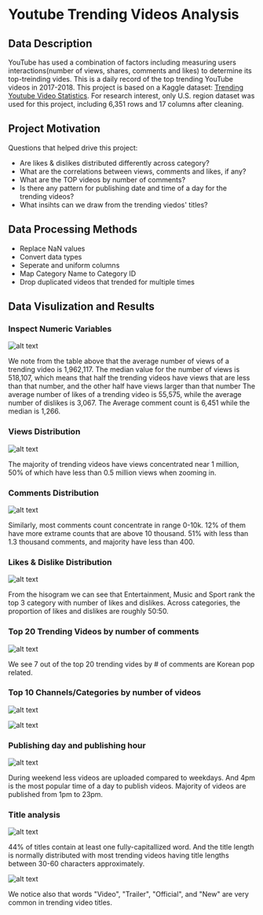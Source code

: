 # Youtube Trending Videos Analysis

## Data Description

YouTube has used a combination of factors including measuring users interactions(number of views, shares, comments and likes) to determine its top-treinding vides. This is a daily record of the top trending YouTube videos in 2017-2018.
This project is based on a Kaggle dataset: [Trending Youtube Video Statistics](https://www.kaggle.com/datasnaek/youtube-new). For research interest, only U.S. region dataset was used for this project, including 6,351 rows and 17 columns after cleaning.

## Project Motivation

Questions that helped drive this project:
- Are likes & dislikes distributed differently across category?
- What are the correlations between views, comments and likes, if any?
- What are the TOP videos by number of comments?
- Is there any pattern for publishing date and time of a day for the trending videos?
- What insihts can we draw from the trending viedos' titles?

## Data Processing Methods

- Replace NaN values
- Convert data types
- Seperate and uniform columns
- Map Category Name to Category ID
- Drop duplicated videos that trended for multiple times

## Data Visulization and Results

### Inspect Numeric Variables

![alt text](https://github.com/lisu1222/Youtube-Trending-Videos-Analysis/blob/master/insp_num_var.png)

We note from the table above that the average number of views of a trending video is 1,962,117. The median value for the number of views is 518,107, which means that half the trending videos have views that are less than that number, and the other half have views larger than that number
The average number of likes of a trending video is 55,575, while the average number of dislikes is 3,067. The
Average comment count is 6,451 while the median is 1,266.

### Views Distribution

![alt text](https://github.com/lisu1222/Youtube-Trending-Videos-Analysis/blob/master/views_dist.png)

The majority of trending videos have views concentrated near 1 million, 50% of which have less than 0.5 million views when zooming in.

### Comments Distribution

![alt text](https://github.com/lisu1222/Youtube-Trending-Videos-Analysis/blob/master/com_dist.png)

Similarly, most comments count concentrate in range 0-10k. 12% of them have more extrame counts that are above 10 thousand. 51% with less than 1.3 thousand comments, and majority have less than 400.

### Likes & Dislike Distribution

![alt text](https://github.com/lisu1222/Youtube-Trending-Videos-Analysis/blob/master/like_dislike_dist.png)

From the hisogram we can see that Entertainment, Music and Sport rank the top 3 category with number of likes and dislikes. Across categories, the proportion of likes and dislikes are roughly 50:50. 

### Top 20 Trending Videos by number of comments

![alt text](https://github.com/lisu1222/Youtube-Trending-Videos-Analysis/blob/master/top20.png)

We see 7 out of the top 20 trending vides by # of comments are Korean pop related.

### Top 10 Channels/Categories by number of videos

![alt text](https://github.com/lisu1222/Youtube-Trending-Videos-Analysis/blob/master/top10_channels.png)

![alt text](https://github.com/lisu1222/Youtube-Trending-Videos-Analysis/blob/master/top10_categories.png)

### Publishing day and publishing hour
![alt text](https://github.com/lisu1222/Youtube-Trending-Videos-Analysis/blob/master/date_time.png)

During weekend less videos are uploaded compared to weekdays. And 4pm is the most popular time of a day to publish videos. Majority of videos are published from 1pm to 23pm.

### Title analysis

![alt text](https://github.com/lisu1222/Youtube-Trending-Videos-Analysis/blob/master/title.png)

44% of titles contain at least one fully-capitallized word.
And the title length is normally distributed with most trending videos having title lengths between 30-60 characters approximately.

![alt text](https://github.com/lisu1222/Youtube-Trending-Videos-Analysis/blob/master/title_word_cloud.png)

We notice also that words "Video", "Trailer", "Official", and "New" are very common in trending video titles.


